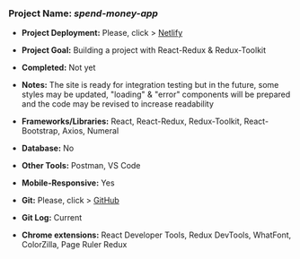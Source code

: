 
### Project Name: *spend-money-app*
- **Project Deployment:** Please, click > [Netlify](https://spend-money-app-barisd.netlify.app/)

- **Project Goal:** Building a project with React-Redux &  Redux-Toolkit
- **Completed:** Not yet
- **Notes:** The site is ready for integration testing but in the future, some styles may be updated, "loading" & "error" components will be prepared and the code may be revised to increase readability        
- **Frameworks/Libraries:** React, React-Redux, Redux-Toolkit, React-Bootstrap, Axios, Numeral
- **Database:** No
- **Other Tools:** Postman, VS Code  
- **Mobile-Responsive:** Yes
- **Git:** Please, click > [GitHub](https://github.com/BarisGc/spend-money-app)
- **Git Log:** Current
- **Chrome extensions:** React Developer Tools, Redux DevTools, WhatFont, ColorZilla, Page Ruler Redux





